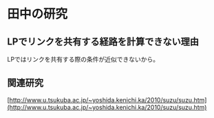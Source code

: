 # 田中の研究

## LPでリンクを共有する経路を計算できない理由

LPではリンクを共有する際の条件が近似できないから。

## 関連研究

[http://www.u.tsukuba.ac.jp/~yoshida.kenichi.ka/2010/suzu/suzu.htm](http://www.u.tsukuba.ac.jp/~yoshida.kenichi.ka/2010/suzu/suzu.htm)

